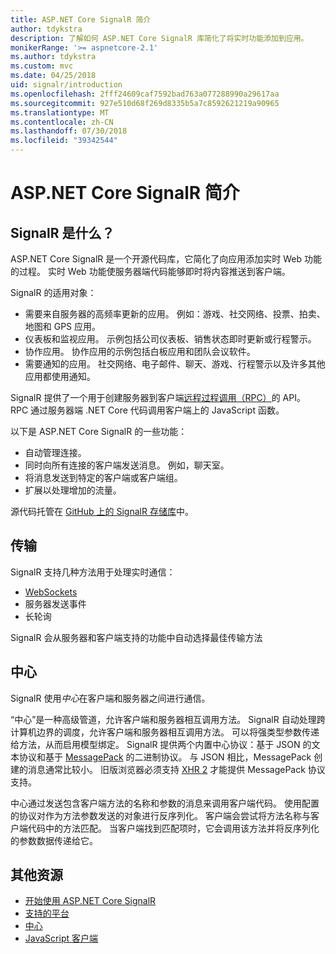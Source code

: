 ```yaml
---
title: ASP.NET Core SignalR 简介
author: tdykstra
description: 了解如何 ASP.NET Core SignalR 库简化了将实时功能添加到应用。
monikerRange: '>= aspnetcore-2.1'
ms.author: tdykstra
ms.custom: mvc
ms.date: 04/25/2018
uid: signalr/introduction
ms.openlocfilehash: 2fff24609caf7592bad763a077288990a29617aa
ms.sourcegitcommit: 927e510d68f269d8335b5a7c8592621219a90965
ms.translationtype: MT
ms.contentlocale: zh-CN
ms.lasthandoff: 07/30/2018
ms.locfileid: "39342544"
---
```

# <a name="introduction-to-aspnet-core-signalr"></a>ASP.NET Core SignalR 简介

## <a name="what-is-signalr"></a>SignalR 是什么？

ASP.NET Core SignalR 是一个开源代码库，它简化了向应用添加实时 Web 功能的过程。 实时 Web 功能使服务器端代码能够即时将内容推送到客户端。

SignalR 的适用对象：

* 需要来自服务器的高频率更新的应用。 例如：游戏、社交网络、投票、拍卖、地图和 GPS 应用。
* 仪表板和监视应用。 示例包括公司仪表板、销售状态即时更新或行程警示。
* 协作应用。 协作应用的示例包括白板应用和团队会议软件。
* 需要通知的应用。 社交网络、电子邮件、聊天、游戏、行程警示以及许多其他应用都使用通知。

SignalR 提供了一个用于创建服务器到客户端[远程过程调用（RPC）](https://wikipedia.org/wiki/Remote_procedure_call)的 API。 RPC 通过服务器端 .NET Core 代码调用客户端上的 JavaScript 函数。

以下是 ASP.NET Core SignalR 的一些功能：

* 自动管理连接。
* 同时向所有连接的客户端发送消息。 例如，聊天室。
* 将消息发送到特定的客户端或客户端组。
* 扩展以处理增加的流量。

源代码托管在 [GitHub 上的 SignalR 存储库](https://github.com/aspnet/signalr)中。

## <a name="transports"></a>传输

SignalR 支持几种方法用于处理实时通信：

* [WebSockets](https://tools.ietf.org/html/rfc7118)
* 服务器发送事件
* 长轮询

SignalR 会从服务器和客户端支持的功能中自动选择最佳传输方法

## <a name="hubs"></a>中心

SignalR 使用*中心*在客户端和服务器之间进行通信。

“中心”是一种高级管道，允许客户端和服务器相互调用方法。 SignalR 自动处理跨计算机边界的调度，允许客户端和服务器相互调用方法。 可以将强类型参数传递给方法，从而启用模型绑定。 SignalR 提供两个内置中心协议：基于 JSON 的文本协议和基于 [MessagePack](https://msgpack.org/) 的二进制协议。  与 JSON 相比，MessagePack 创建的消息通常比较小。 旧版浏览器必须支持 [XHR 2](https://caniuse.com/#feat=xhr2) 才能提供 MessagePack 协议支持。

中心通过发送包含客户端方法的名称和参数的消息来调用客户端代码。 使用配置的协议对作为方法参数发送的对象进行反序列化。 客户端会尝试将方法名称与客户端代码中的方法匹配。 当客户端找到匹配项时，它会调用该方法并将反序列化的参数数据传递给它。

## <a name="additional-resources"></a>其他资源

* [开始使用 ASP.NET Core SignalR](xref:tutorials/signalr)
* [支持的平台](xref:signalr/supported-platforms)
* [中心](xref:signalr/hubs)
* [JavaScript 客户端](xref:signalr/javascript-client)

